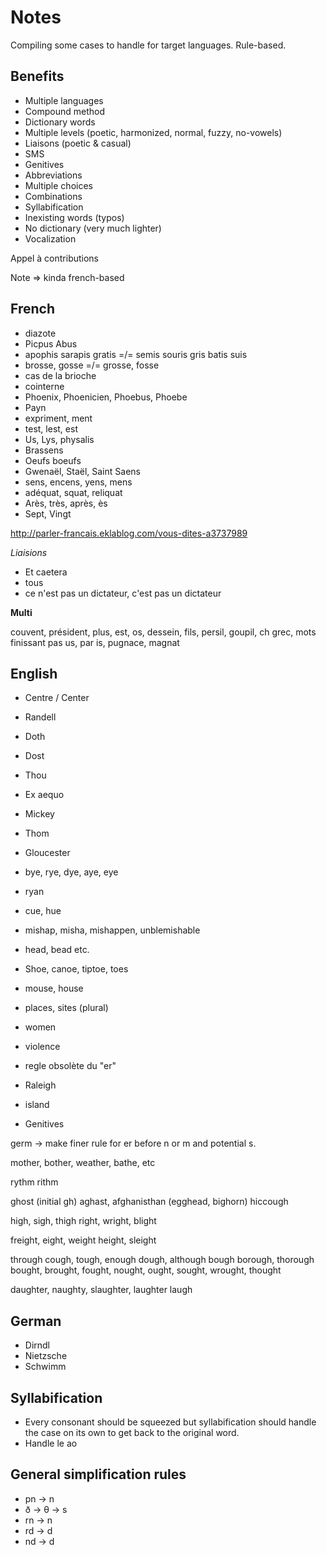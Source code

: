 # Notes

Compiling some cases to handle for target languages. Rule-based.

## Benefits

* Multiple languages
* Compound method
* Dictionary words
* Multiple levels (poetic, harmonized, normal, fuzzy, no-vowels)
* Liaisons (poetic & casual)
* SMS
* Genitives
* Abbreviations
* Multiple choices
* Combinations
* Syllabification
* Inexisting words (typos)
* No dictionary (very much lighter)
* Vocalization

Appel à contributions

Note => kinda french-based

## French

* diazote
* Picpus Abus
* apophis sarapis gratis =/= semis souris gris batis suis
* brosse, gosse =/= grosse, fosse
* cas de la brioche
* cointerne
* Phoenix, Phoenicien, Phoebus, Phoebe
* Payn
* expriment, ment
* test, lest, est
* Us, Lys, physalis
* Brassens
* Oeufs boeufs
* Gwenaël, Staël, Saint Saens
* sens, encens, yens, mens
* adéquat, squat, reliquat
* Arès, très, après, ès
* Sept, Vingt

http://parler-francais.eklablog.com/vous-dites-a3737989

*Liaisions*

* Et caetera
* tous
* ce n'est pas un dictateur, c'est pas un dictateur

**Multi**

couvent, président, plus, est, os, dessein, fils, persil, goupil, ch grec, mots finissant pas us, par is, pugnace, magnat

## English

* Centre / Center
* Randell
* Doth
* Dost
* Thou
* Ex aequo
* Mickey
* Thom
* Gloucester
* bye, rye, dye, aye, eye
* ryan
* cue, hue
* mishap, misha, mishappen, unblemishable
* head, bead etc.
* Shoe, canoe, tiptoe, toes
* mouse, house
* places, sites (plural)
* women
* violence
* regle obsolète du "er"
* Raleigh
* island

* Genitives

germ -> make finer rule for er before n or m and potential s.

mother, bother, weather, bathe, etc

rythm rithm

ghost (initial gh)
aghast, afghanisthan (egghead, bighorn)
hiccough

high, sigh, thigh
right, wright, blight

freight, eight, weight
height, sleight

through
cough, tough, enough
dough, although
bough
borough, thorough
bought, brought, fought, nought, ought, sought, wrought, thought

daughter, naughty, slaughter, laughter
laugh

## German

* Dirndl
* Nietzsche
* Schwimm

## Syllabification

* Every consonant should be squeezed but syllabification should handle the case on its own to get back to the original word.
* Handle le ao

## General simplification rules

* pn -> n
* ð -> θ -> s
* rn -> n
* rd -> d
* nd -> d
